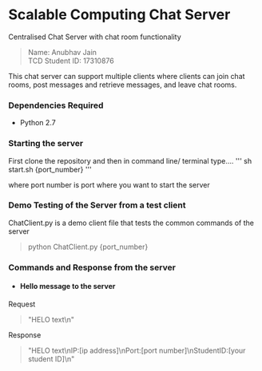 # Scalable Computing Chat Server
Centralised Chat Server with chat room functionality

>Name: Anubhav Jain
<br>TCD Student ID: 17310876

This chat server can support multiple clients where clients can join chat rooms, post messages and retrieve messages, and leave chat rooms.

### Dependencies Required
* Python 2.7

### Starting the server
First clone the repository and then in command line/ terminal type....
  '''
  sh start.sh {port_number}
  '''

where port number is port where you want to start the server

### Demo Testing of the Server from a test client
ChatClient.py is a demo client file that tests the common commands of the server
  > python ChatClient.py {port_number}

### Commands and Response from the server
* #### Hello message to the server
Request
  > "HELO text\n"

Response
  > "HELO text\nIP:[ip address]\nPort:[port number]\nStudentID:[your student ID]\n"

